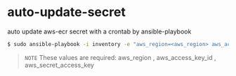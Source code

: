 # auto-update-secret
auto update aws-ecr secret with a crontab by ansible-playbook





```bash
$ sudo ansible-playbook -i inventory -e "aws_region=<aws_region> aws_access_key_id=<aws_access_key_id> aws_secret_access_key=<aws_secret_access_key>" aws-ecr-creds-os.yaml
```
> ``NOTE`` These values are required:  aws_region , aws_access_key_id , aws_secret_access_key
